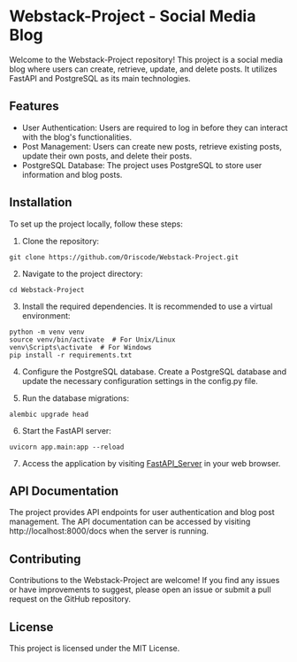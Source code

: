 # Webstack-Project - Social Media Blog
Welcome to the Webstack-Project repository! This project is a social media blog where users can create, retrieve, update, and delete posts. It utilizes FastAPI and PostgreSQL as its main technologies.

## Features
- User Authentication: Users are required to log in before they can interact with the blog's functionalities.
- Post Management: Users can create new posts, retrieve existing posts, update their own posts, and delete their posts.
- PostgreSQL Database: The project uses PostgreSQL to store user information and blog posts.

## Installation
To set up the project locally, follow these steps:

1. Clone the repository:
```
git clone https://github.com/Oriscode/Webstack-Project.git
```
2. Navigate to the project directory:
```
cd Webstack-Project
```
3. Install the required dependencies. It is recommended to use a virtual environment:
```
python -m venv venv
source venv/bin/activate  # For Unix/Linux
venv\Scripts\activate  # For Windows
pip install -r requirements.txt
```
4. Configure the PostgreSQL database. Create a PostgreSQL database and update the necessary configuration settings in the config.py file.

5. Run the database migrations:
```
alembic upgrade head
```
6. Start the FastAPI server:
```
uvicorn app.main:app --reload
```
7. Access the application by visiting [FastAPI_Server](http://localhost:8000) in your web browser.

## API Documentation
The project provides API endpoints for user authentication and blog post management. The API documentation can be accessed by visiting http://localhost:8000/docs when the server is running.

## Contributing
Contributions to the Webstack-Project are welcome! If you find any issues or have improvements to suggest, please open an issue or submit a pull request on the GitHub repository.

## License
This project is licensed under the MIT License.
